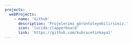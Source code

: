 ```yaml
---
projects:
  webProjects:
    - name: 'Github'
      description: 'Projelerimi görüntüleyebilirsiniz.'
      icon: 'lucide:clapperboard'
      link: 'https://github.com/kubracetinkaya1'
---
```

